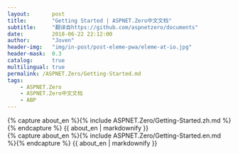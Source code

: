 ```yaml
---
layout:       post
title:        "Getting Started | ASPNET.Zero中文文档"
subtitle:     "翻译自https://github.com/aspnetzero/documents"
date:         2018-06-22 22:12:00
author:       "Joven"
header-img:   "img/in-post/post-eleme-pwa/eleme-at-io.jpg"
header-mask:  0.3
catalog:      true
multilingual: true
permalink: /ASPNET.Zero/Getting-Started.md
tags:
    - ASPNET.Zero
    - ASPNET.Zero中文文档
    - ABP
---
```

<!-- Chinese Version -->
<div class="zh post-container">
    {% capture about_en %}{% include ASPNET.Zero/Getting-Started.zh.md %}{% endcapture %}
    {{ about_en | markdownify }}
</div>

<!-- English Version -->
<div class="en post-container">
    {% capture about_en %}{% include ASPNET.Zero/Getting-Started.en.md %}{% endcapture %}
    {{ about_en | markdownify }}
</div>